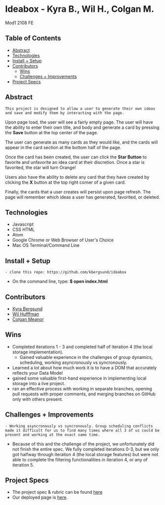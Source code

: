 # Ideabox - Kyra B., Wil H., Colgan M.
Mod1 2108 FE

## Table of Contents
  - [Abstract](#abstract)
  - [Technologies](#technologies)
  - [Install + Setup](#set-up)
  - [Contributors](#contributors)
	- [Wins](#wins)
	- [Challenges + Improvements](#challenges-+-Improvements)
  - [Project Specs](#project-specs)

## Abstract
	This project is designed to allow a user to generate their own ideas and save and modify them by interacting with the page. 

  Upon page load, the user will see a fairly empty page. The user will have the ability to enter their own title, and body and generate a card by pressing the **Save** button at the top center of the page. 

  The user can generate as many cards as they would like, and the cards will appear in the card section at the bottom half of the page. 

  Once the card has been created, the user can click the **Star Button** to favorite and unfavorite an idea card at their discretion. Once a star is favorited, the star will turn Orange!
  
  Users also have the ability to delete any card that they have created by clicking the **X** button at the top right corner of a given card. 

  Finally, the cards that a user creates will persist upon page refresh. The page will remember which ideas a user has generated, favorited, or deleted. 


## Technologies
  - Javascript
  - CSS HTML
  - Atom
  - Google Chrome or Web Browser of User's Choice
  - Mac OS Terminal/Command Line


## Install + Setup
	- clone this repo: https://github.com/kbergsund/ideabox
  - On the command line, type: **$ open index.html**

## Contributors
  - [Kyra Bergsund](https://github.com/kbergsund)
  - [Wil Hufffman](https://github.com/Wil-Huffman)
  - [Colgan Meanor](https://github.com/colganmeanor)

## Wins
  - Completed iterations 1 - 3 and completed half of iteration 4 (the local storage implementation).
	- Gained valuable experience in the challenges of group dynamics, scheduling, working asyncronously vs syncronously.
  - Learned a lot about how much work it is to have a DOM that accurately reflects your Data Model
  - gained some valuable first-hand experience in implementing local storage into a live project. 
  - ran an effective process with working in separate branches, opening pull requests with proper comments, and merging branches on GitHub only with others present.

## Challenges + Improvements
	- Working asyncronously vs syncronously. Group scheduling conflicts made it difficult for us to find many times where all 3 of us could be present and working at the exact same time.
  - Because of this and the challenge of the project, we unfortunately did not finish the entire spec. We fully completed iterations 0-3, but we only got halfway through iteration 4 (the local storage features) but were not able to complete the filtering functionalities in iteration 4, or any of iteration 5. 
	

## Project Specs
  - The project spec & rubric can be found [here](https://frontend.turing.edu/projects/module-1/hang-in-there.html)
  - Our deployed page is [here](https://colganmeanor.github.io/hang-in-there-boilerplate/).
